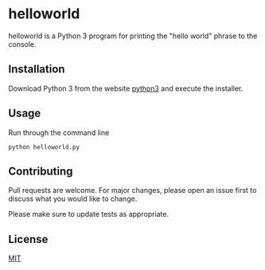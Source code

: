 # helloworld

helloworld is a Python 3 program for printing the "hello world" phrase to the console.

## Installation

Download Python 3 from the website [python3](https://www.python.org/downloads/) and execute the installer.

## Usage
Run through the command line

```
python helloworld.py

```

## Contributing
Pull requests are welcome. For major changes, please open an issue first to discuss what you would like to change.

Please make sure to update tests as appropriate.

## License
[MIT](https://choosealicense.com/licenses/mit/)

